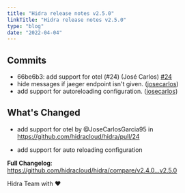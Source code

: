 ```yaml
---
title: "Hidra release notes v2.5.0"
linkTitle: "Hidra release notes v2.5.0"
type: "blog"
date: "2022-04-04"
---
```

## Commits

- 66be6b3: add support for otel (#24) (José Carlos) [#24](https://github.com/hidracloud/hidra/pull/24)
- hide messages if jaeger endpoint isn't given. ([josecarlos](https://github.com/hidracloud/hidra/commit/c9ba57ea1a904b46c0e5e3323df53d375e8cd82a))
- add support for autoreloading configuration. ([josecarlos](https://github.com/hidracloud/hidra/commit/151aa9048ad83141db8eb95d18790b7243b81a69))

## What's Changed

* add support for otel by @JoseCarlosGarcia95 in <https://github.com/hidracloud/hidra/pull/24>
- add support for auto reloading configuration

**Full Changelog**: <https://github.com/hidracloud/hidra/compare/v2.4.0...v2.5.0>

Hidra Team with ❤️
